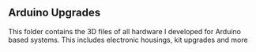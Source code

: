 ## Arduino Upgrades

This folder contains the 3D files of all hardware I developed for Arduino based systems. This includes electronic housings, kit upgrades and more

